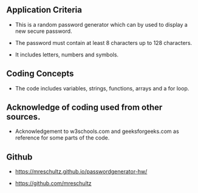 ## Application Criteria

- This is a random password generator which can by used to display a new secure password.

- The password must contain at least 8 characters up to 128 characters.

- It includes letters, numbers and symbols.

## Coding Concepts

- The code includes variables, strings, functions, arrays and a for loop.

## Acknowledge of coding used from other sources.

- Acknowledgement to w3schools.com and geeksforgeeks.com as reference for some parts of the code.

## Github

- https://mreschultz.github.io/passwordgenerator-hw/

- https://github.com/mreschultz
